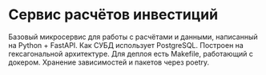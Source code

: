 # Сервис расчётов инвестиций
Базовый микросервис для работы с расчётами и данными, написанный на Python + FastAPI. Как СУБД использует PostgreSQL. 
Построен на гексагональной архитектуре.
Для деплоя есть Makefile, работающий с докером.
Хранение зависимостей и пакетов через poetry.
